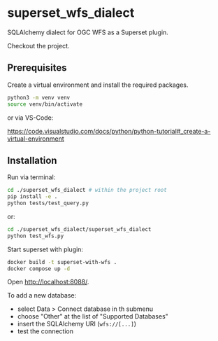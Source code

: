 # superset_wfs_dialect

SQLAlchemy dialect for OGC WFS as a Superset plugin.

Checkout the project.

## Prerequisites

Create a virtual environment and install the required packages.

```bash
python3 -m venv venv
source venv/bin/activate
```

or via VS-Code:

https://code.visualstudio.com/docs/python/python-tutorial#_create-a-virtual-environment


## Installation

Run via terminal:

```bash
cd ./superset_wfs_dialect # within the project root
pip install -e .
python tests/test_query.py
```

or:

```bash
cd ./superset_wfs_dialect/superset_wfs_dialect
python test_wfs.py
```

Start superset with plugin:

```bash
docker build -t superset-with-wfs .
docker compose up -d
```

Open [http://localhost:8088/](http://localhost:8088/).

To add a new database:

- select Data > Connect database in th submenu
- choose "Other" at the list of "Supported Databases"
- insert the SQLAlchemy URI (`wfs://[...]`)
- test the connection
